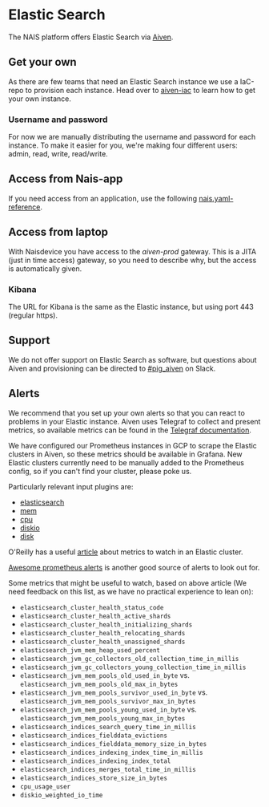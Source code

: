 # Elastic Search

The NAIS platform offers Elastic Search via [Aiven](https://aiven.io/).

## Get your own
As there are few teams that need an Elastic Search instance we use a IaC-repo to provision each instance.
Head over to [aiven-iac](https://github.com/navikt/aiven-iac#elastic-search) to learn how to get your own instance.

### Username and password
For now we are manually distributing the username and password for each instance.
To make it easier for you, we're making four different users: admin, read, write, read/write.

## Access from Nais-app
If you need access from an application, use the following [nais.yaml-reference](../nais-application/application.md#elasticinstance).

## Access from laptop
With Naisdevice you have access to the _aiven-prod_ gateway.
This is a JITA (just in time access) gateway, so you need to describe why, but the access is automatically given.

### Kibana
The URL for Kibana is the same as the Elastic instance, but using port 443 (regular https).

## Support
We do not offer support on Elastic Search as software, but questions about Aiven and provisioning can be directed to [#pig_aiven](https://nav-it.slack.com/archives/C018L1JATBQ) on Slack.

## Alerts
We recommend that you set up your own alerts so that you can react to problems in your Elastic instance. 
Aiven uses Telegraf to collect and present metrics, so available metrics can be found in the [Telegraf documentation](https://github.com/influxdata/telegraf).

We have configured our Prometheus instances in GCP to scrape the Elastic clusters in Aiven, so these metrics should be available in Grafana.
New Elastic clusters currently need to be manually added to the Prometheus config, so if you can't find your cluster, please poke us.

Particularly relevant input plugins are:

- [elasticsearch](https://github.com/influxdata/telegraf/tree/master/plugins/inputs/elasticsearch)
- [mem](https://github.com/influxdata/telegraf/tree/master/plugins/inputs/mem)
- [cpu](https://github.com/influxdata/telegraf/tree/master/plugins/inputs/cpu)
- [diskio](https://github.com/influxdata/telegraf/tree/master/plugins/inputs/diskio)
- [disk](https://github.com/influxdata/telegraf/tree/master/plugins/inputs/disk)

O'Reilly has a useful [article](https://www.oreilly.com/content/10-elasticsearch-metrics-to-watch/) about metrics to watch in an Elastic cluster.

[Awesome prometheus alerts](https://awesome-prometheus-alerts.grep.to/rules#elasticsearch) is another good source of alerts to look out for.

Some metrics that might be useful to watch, based on above article (We need feedback on this list, as we have no practical experience to lean on):

- `elasticsearch_cluster_health_status_code`
- `elasticsearch_cluster_health_active_shards`
- `elasticsearch_cluster_health_initializing_shards`
- `elasticsearch_cluster_health_relocating_shards`
- `elasticsearch_cluster_health_unassigned_shards`
- `elasticsearch_jvm_mem_heap_used_percent`
- `elasticsearch_jvm_gc_collectors_old_collection_time_in_millis`
- `elasticsearch_jvm_gc_collectors_young_collection_time_in_millis`
- `elasticsearch_jvm_mem_pools_old_used_in_byte` vs. `elasticsearch_jvm_mem_pools_old_max_in_bytes`
- `elasticsearch_jvm_mem_pools_survivor_used_in_byte` vs. `elasticsearch_jvm_mem_pools_survivor_max_in_bytes`
- `elasticsearch_jvm_mem_pools_young_used_in_byte` vs. `elasticsearch_jvm_mem_pools_young_max_in_bytes`
- `elasticsearch_indices_search_query_time_in_millis`
- `elasticsearch_indices_fielddata_evictions`
- `elasticsearch_indices_fielddata_memory_size_in_bytes`
- `elasticsearch_indices_indexing_index_time_in_millis`
- `elasticsearch_indices_indexing_index_total`
- `elasticsearch_indices_merges_total_time_in_millis`
- `elasticsearch_indices_store_size_in_bytes`
- `cpu_usage_user`
- `diskio_weighted_io_time`
